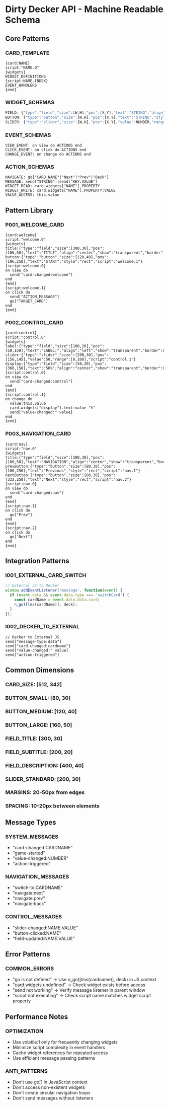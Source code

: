 # Dirty Decker API - Machine Readable Schema

## Core Patterns

### CARD_TEMPLATE
```
{card:NAME}
script:"NAME.0"
{widgets}
WIDGET_DEFINITIONS
{script:NAME.INDEX}
EVENT_HANDLERS
{end}
```

### WIDGET_SCHEMAS
```javascript
FIELD: {"type":"field","size":[W,H],"pos":[X,Y],"text":"STRING","align":"center|left|right","show":"transparent|opaque|rect","border":NUMBER,"locked":0|1,"volatile":0|1}
BUTTON: {"type":"button","size":[W,H],"pos":[X,Y],"text":"STRING","style":"rect|round","script":"SCRIPT_NAME"}
SLIDER: {"type":"slider","size":[W,H],"pos":[X,Y],"value":NUMBER,"range":[MIN,MAX],"script":"SCRIPT_NAME"}
```

### EVENT_SCHEMAS
```lil
VIEW_EVENT: on view do ACTIONS end
CLICK_EVENT: on click do ACTIONS end
CHANGE_EVENT: on change do ACTIONS end
```

### ACTION_SCHEMAS
```lil
NAVIGATE: go["CARD_NAME"|"Next"|"Prev"|"Back"]
MESSAGE: send["STRING"]|send["KEY:VALUE"]
WIDGET_READ: card.widgets["NAME"].PROPERTY
WIDGET_WRITE: card.widgets["NAME"].PROPERTY:VALUE
VALUE_ACCESS: this.value
```

## Pattern Library

### P001_WELCOME_CARD
```
{card:welcome}
script:"welcome.0"
{widgets}
title:{"type":"field","size":[300,30],"pos":[106,50],"text":"TITLE","align":"center","show":"transparent","border":0,"locked":1,"volatile":1}
button:{"type":"button","size":[120,40],"pos":[196,250],"text":"START","style":"rect","script":"welcome.1"}
{script:welcome.0}
on view do
  send["card-changed:welcome"]
end
{end}
{script:welcome.1}
on click do
  send["ACTION_MESSAGE"]
  go["TARGET_CARD"]
end
{end}
```

### P002_CONTROL_CARD
```
{card:control}
script:"control.0"
{widgets}
label:{"type":"field","size":[100,20],"pos":[50,150],"text":"LABEL:","align":"left","show":"transparent","border":0,"locked":1,"volatile":1}
slider:{"type":"slider","size":[200,30],"pos":[150,145],"value":50,"range":[0,100],"script":"control.1"}
display:{"type":"field","size":[50,20],"pos":[360,150],"text":"50%","align":"center","show":"transparent","border":0,"locked":1,"volatile":1}
{script:control.0}
on view do
  send["card-changed:control"]
end
{end}
{script:control.1}
on change do
  value:this.value
  card.widgets["display"].text:value "%"
  send["value-changed:" value]
end
{end}
```

### P003_NAVIGATION_CARD
```
{card:nav}
script:"nav.0"
{widgets}
title:{"type":"field","size":[300,30],"pos":[106,50],"text":"NAVIGATION","align":"center","show":"transparent","border":0,"locked":1,"volatile":1}
prevButton:{"type":"button","size":[80,30],"pos":[100,250],"text":"Previous","style":"rect","script":"nav.1"}
nextButton:{"type":"button","size":[80,30],"pos":[332,250],"text":"Next","style":"rect","script":"nav.2"}
{script:nav.0}
on view do
  send["card-changed:nav"]
end
{end}
{script:nav.1}
on click do
  go["Prev"]
end
{end}
{script:nav.2}
on click do
  go["Next"]
end
{end}
```

## Integration Patterns

### I001_EXTERNAL_CARD_SWITCH
```javascript
// External JS to Decker
window.addEventListener('message', function(event) {
  if (event.data && event.data.type === 'switchCard') {
    const cardName = event.data.data.card;
    n_go([lms(cardName)], deck);
  }
});
```

### I002_DECKER_TO_EXTERNAL
```lil
// Decker to External JS
send["message-type:data"]
send["card-changed:cardname"]
send["value-changed:" value]
send["action-triggered"]
```

## Common Dimensions

### CARD_SIZE: [512, 342]
### BUTTON_SMALL: [80, 30]
### BUTTON_MEDIUM: [120, 40]  
### BUTTON_LARGE: [160, 50]
### FIELD_TITLE: [300, 30]
### FIELD_SUBTITLE: [200, 20]
### FIELD_DESCRIPTION: [400, 40]
### SLIDER_STANDARD: [200, 30]
### MARGINS: 20-50px from edges
### SPACING: 10-20px between elements

## Message Types

### SYSTEM_MESSAGES
- "card-changed:CARDNAME"
- "game-started"
- "value-changed:NUMBER"
- "action-triggered"

### NAVIGATION_MESSAGES
- "switch-to:CARDNAME"
- "navigate:next"
- "navigate:prev"
- "navigate:back"

### CONTROL_MESSAGES
- "slider-changed:NAME:VALUE"
- "button-clicked:NAME"
- "field-updated:NAME:VALUE"

## Error Patterns

### COMMON_ERRORS
- "go is not defined" → Use n_go([lms(cardname)], deck) in JS context
- "card.widgets undefined" → Check widget exists before access
- "send not working" → Verify message listener in parent window
- "script not executing" → Check script name matches widget script property

## Performance Notes

### OPTIMIZATION
- Use volatile:1 only for frequently changing widgets
- Minimize script complexity in event handlers
- Cache widget references for repeated access
- Use efficient message passing patterns

### ANTI_PATTERNS
- Don't use go[] in JavaScript context
- Don't access non-existent widgets
- Don't create circular navigation loops
- Don't send messages without listeners
